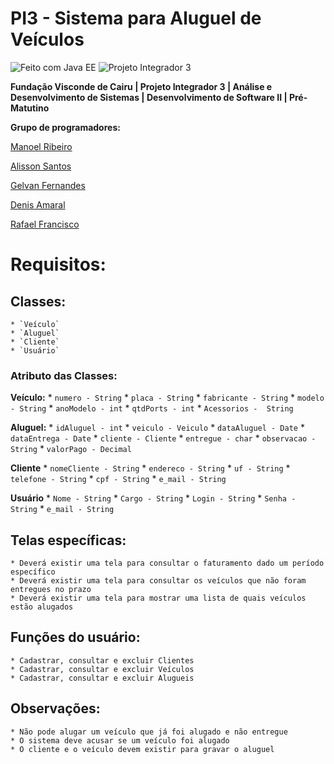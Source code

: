 # PI3 -  Sistema para Aluguel de Veículos

![Feito com Java EE](https://img.shields.io/badge/made%20with-java%20ee-red.svg)
![Projeto Integrador 3](https://img.shields.io/badge/projeto%20integrador-III-lightgrey.svg)

**Fundação Visconde de Cairu | Projeto Integrador 3 | Análise e Desenvolvimento de Sistemas | Desenvolvimento de Software II | Pré-Matutino**

**Grupo de programadores:**

[Manoel Ribeiro](https://github.com/ManoelRibeiro-)

[Alisson Santos](www.google.com)

[Gelvan Fernandes](www.google.com)

[Denis Amaral](www.google.com)

[Rafael Francisco](www.google.com)

# Requisitos:

## Classes:

	* `Veículo`
	* `Aluguel`
	* `Cliente`
	* `Usuário`

### Atributo das Classes:

**Veículo:**
	* `numero - String`
	* `placa - String`
	* `fabricante - String`
	* `modelo - String`
	* `anoModelo - int`
	* `qtdPorts - int`
	* `Acessorios -  String`

**Aluguel:**
	* `idAluguel - int`
	* `veiculo - Veiculo`
	* `dataAluguel - Date`
	* `dataEntrega - Date`
	* `cliente - Cliente`
	* `entregue - char`
	* `observacao - String`
	* `valorPago - Decimal`

**Cliente**
	* `nomeCliente - String`
	* `endereco - String`
	* `uf - String`
	* `telefone - String`
	* `cpf - String`
	* `e_mail - String`

**Usuário**
	* `Nome - String`
	* `Cargo - String`
	* `Login - String`
	* `Senha - String`
	* `e_mail - String`

## Telas específicas:
	* Deverá existir uma tela para consultar o faturamento dado um período específico
	* Deverá existir uma tela para consultar os veículos que não foram entregues no prazo
	* Deverá existir uma tela para mostrar uma lista de quais veículos estão alugados

## Funções do usuário:
	* Cadastrar, consultar e excluir Clientes
	* Cadastrar, consultar e excluir Veículos
	* Cadastrar, consultar e excluir Alugueis

## Observações:
	* Não pode alugar um veículo que já foi alugado e não entregue
	* O sistema deve acusar se um veículo foi alugado
	* O cliente e o veículo devem existir para gravar o aluguel

